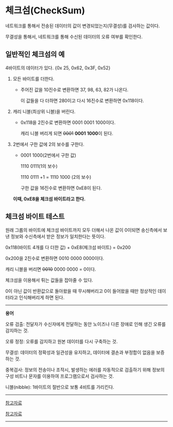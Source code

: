 # 체크섬(CheckSum) 

 네트워크를 통해서 전송된 데이터의 값이 변경되었는지(무결성)를 검사하는 값이다.

무결성을 통해서, 네트워크를 통해 수신된 데이터의 오류 여부를 확인한다. 



## 일반적인 체크섬의 예

4바이트의 데이터가 있다. {0x 25, 0x62, 0x3F, 0x52}

1. 모든 바이트를 더한다.

   * 주어진 값을 10진수로 변환하면 37, 98, 63, 82가 나온다.

     이 값들을 다 더하면 280이고 다시 16진수로 변환하면 0x118이다.

2. 캐리 니블(최상위 니블)을 버린다.

   * 0x118을 2진수로 변환하면 0001 0001 1000이다.

     캐리 니블 버리게 되면 ~~0001~~ **0001** **1000**이 된다.

3. 2번에서 구한 값에 2의 보수를 구한다.

   * 0001 1000(2번에서 구한 값)

     1110 0111(1의 보수)

     1110 0111 +1 = 1110 1000 (2의 보수)

     구한 값을 16진수로 변환하면 0xE8이 된다.



   **이때, 0xE8을 체크섬 바이트라고 한다.**



## 체크섬 바이트 테스트

원래 그룹의 바이트에 체크섬 바이트까지 모두 더해서 나온 값이 0이되면 송신측에서 보낸 정보와 수신측에서 받은 정보가 일치한다는 뜻이다. 

0x118(바이트 4개를 다 더한 값) + 0xE8(체크섬 바이트) = 0x200

0x200을 2진수로 변환하면 0010 0000 0000이다.

캐리 니블을 버리면 ~~0010~~ 0000 0000 = 0이다.



체크섬을 이용해서 튀는 값들을 잡아줄 수 있다. 

0이 아닌 값이 반환값으로 돌아왔을 때 무시해버리고 0이 들어왔을 때만 정상적인 데이터라고 인식해버리게 하면 된다.

---

**용어**

오류 검출: 전달자가 수신자에게 전달하는 동안 노이즈나 다른 장애로 인해 생긴 오류를 감지하는 것.

오류 정정: 오류를 감지하고 원본 데이터를 다시 구축하는 것.

무결성: 데이터의 정확성과 일관성을 유지하고, 데이터에 결손과 부정합이 없음을 보증하는 것.

중복검사: 정보의 전송이나 조작시, 발생하는 에러를 자동적으로 검출하기 위해 정보의 구성 비트나 문자를 이용하여 프로그램으로서 검사하는 것.

니블(nibble): 1바이트의 절반으로 보통 4비트를 가리킨다.

----

[참고자료](https://www.youtube.com/watch?v=_a_cu1Sm-mQ)

[참고자료](https://m.blog.naver.com/PostView.nhn?blogId=dkwltmdgus&logNo=220537080579&proxyReferer=https%3A%2F%2Fwww.google.co.kr%2F)

---

